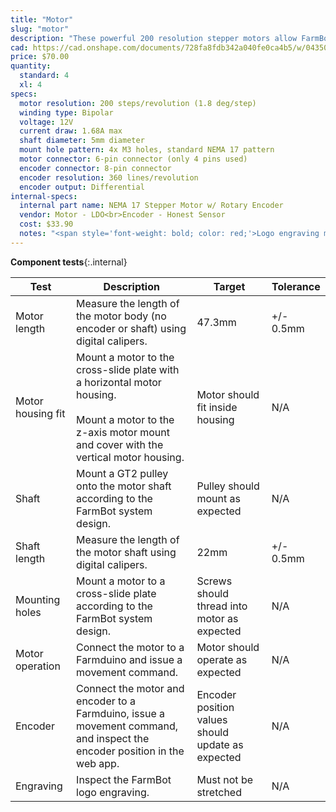 ```yaml
---
title: "Motor"
slug: "motor"
description: "These powerful 200 resolution stepper motors allow FarmBot to move precisely in the X, Y, and Z directions. Download the [motor spec sheet](https://drive.google.com/file/d/1Ehqu20q84Lyycn1fOj6dvWKbrMLvoNv4/view?usp=sharing) and [encoder spec sheet](https://drive.google.com/file/d/15dSqr_hQTXAQGIvw-YeDLIOC6dB0Y26n/view?usp=sharing)."
cad: https://cad.onshape.com/documents/728fa8fdb342a040fe0ca4b5/w/0435033a7c78b02e71d0f721/e/721ea5b310ba257b355c62ae?renderMode=0&uiState=6255db2446b4a5023f0ae580
price: $70.00
quantity:
  standard: 4
  xl: 4
specs:
  motor resolution: 200 steps/revolution (1.8 deg/step)
  winding type: Bipolar
  voltage: 12V
  current draw: 1.68A max
  shaft diameter: 5mm diameter
  mount hole pattern: 4x M3 holes, standard NEMA 17 pattern
  motor connector: 6-pin connector (only 4 pins used)
  encoder connector: 8-pin connector
  encoder resolution: 360 lines/revolution
  encoder output: Differential
internal-specs:
  internal part name: NEMA 17 Stepper Motor w/ Rotary Encoder
  vendor: Motor - LDO<br>Encoder - Honest Sensor
  cost: $33.90
  notes: "<span style='font-weight: bold; color: red;'>Logo engraving must NOT be stretched.</span> Please send photo of first samples to verify.<br>Insert into motor box with FarmBot logo facing DOWN."
---
```


**Component tests**{:.internal}

|Test         |Description  |Target       |Tolerance    |
|-------------|-------------|-------------|-------------|
|Motor length |Measure the length of the motor body (no encoder or shaft) using digital calipers.|47.3mm|+/- 0.5mm
|Motor housing fit|Mount a motor to the cross-slide plate with a horizontal motor housing.<br><br>Mount a motor to the z-axis motor mount and cover with the vertical motor housing.|Motor should fit inside housing|N/A
|Shaft        |Mount a GT2 pulley onto the motor shaft according to the FarmBot system design.|Pulley should mount as expected|N/A
|Shaft length |Measure the length of the motor shaft using digital calipers.|22mm|+/- 0.5mm
|Mounting holes|Mount a motor to a cross-slide plate according to the FarmBot system design.|Screws should thread into motor as expected|N/A
|Motor operation|Connect the motor to a Farmduino and issue a movement command.|Motor should operate as expected|N/A
|Encoder      |Connect the motor and encoder to a Farmduino, issue a movement command, and inspect the encoder position in the web app.|Encoder position values should update as expected|N/A
|Engraving    |Inspect the FarmBot logo engraving.|Must not be stretched|N/A
